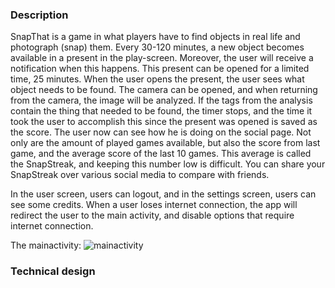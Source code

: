 ### Description

SnapThat is a game in what players have to find objects in real life and photograph (snap) them.
Every 30-120 minutes, a new object becomes available in a present in the play-screen.
Moreover, the user will receive a notification when this happens.
This present can be opened for a limited time, 25 minutes.
When the user opens the present, the user sees what object needs to be found.
The camera can be opened, and when returning from the camera, the image will be analyzed.
If the tags from the analysis contain the thing that needed to be found, the timer stops, and the time it took the user to accomplish this since the present was opened is saved as the score.
The user now can see how he is doing on the social page.
Not only are the amount of played games available, but also the score from last game, and the average score of the last 10 games.
This average is called the SnapStreak, and keeping this number low is difficult. You can share your SnapStreak over various social media to compare with friends.

In the user screen, users can logout, and in the settings screen, users can see some credits.
When a user loses internet connection, the app will redirect the user to the main activity, and disable options that require internet connection.


The mainactivity:
![mainactivity](urlplaatje)

### Technical design

